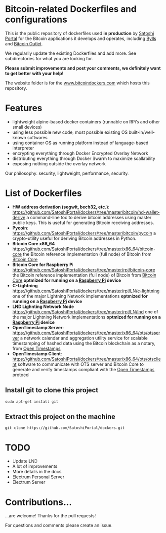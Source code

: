 ﻿# Bitcoin-related Dockerfiles and configurations

This is the public repository of dockerfiles used **in production** by [Satoshi Portal](www.satoshiportal.com) for the Bitcoin applications it develops and operates, including [Bylls](bylls.com) and [Bitcoin Outlet](www.bitcoinoutlet.com).

We regularily update the existing Dockerfiles and add more. See subdirectories for what you are looking for.

**Please submit improvements and post your comments, we definitely want to get better with your help!**

The website folder is for the www.bitcoindockers.com which hosts this repository.

# Features

- lightweight alpine-based docker containers (runnable on RPi’s and other small devices)
- using less possible new code, most possible existing OS built-in/well-known softwares
- using container OS as running platform instead of language-based interpreter
- encrypting everything through Docker Encrypted Overlay Network
- distributing everything through Docker Swarm to maximize scallability
- exposing nothing outside the overlay network

Our philosophy: security, lightweight, performance, security.

# List of Dockerfiles

- **HW address derivation (segwit, bech32, etc.)**: https://github.com/SatoshiPortal/dockers/tree/master/bitcoin/hd-wallet-derive a command-line too to derive bitcoin addresses using master public keys. This is useful for generating Bitcoin receiving addresses.
- **Pycoin**: https://github.com/SatoshiPortal/dockers/tree/master/bitcoin/pycoin a crypto-utility useful for deriving Bitcoin addresses in Python.
- **Bitcoin Core x86_64** https://github.com/SatoshiPortal/dockers/tree/master/x86_64/bitcoin-core the Bitcoin reference implementation (full node) of Bitcoin from [Bitcoin Core](bitcoincore.org)
- **Bitcoin Core for Raspberry Pi** https://github.com/SatoshiPortal/dockers/tree/master/rpi/bitcoin-core  the Bitcoin reference implementation (full node) of Bitcoin from [Bitcoin Core](bitcoincore.org) **optmized for running on a [Raspberry Pi](www.raspberrypi.org) device**
- **C-Lightning** https://github.com/SatoshiPortal/dockers/tree/master/rpi/LN/c-lightning one of the major Lightning Network implementations **optmized for running on a [Raspberry Pi](www.raspberrypi.org) device**
- **LND Lighnting Network Node** https://github.com/SatoshiPortal/dockers/tree/master/rpi/LN/lnd one of the major Lightning Network implementations **optmized for running on a [Raspberry Pi](www.raspberrypi.org) device**
- **OpenTimestamp Server**: https://github.com/SatoshiPortal/dockers/tree/master/x86_64/ots/otsserver a network calendar and aggregation utility service for scalable timestamping of hashed data using the Bitcoin blockchain as a notary, from [Open Timestamps](www.opentimestamps.org)
- **OpenTimestamp Client**: https://github.com/SatoshiPortal/dockers/tree/master/x86_64/ots/otsclient software to communicate with OTS server and Bitcoin Core to generate and verify timestamps compliant with the [Open Timestamps](www.opentimestamps.org) protocol

## Install git to clone this project

```shell
sudo apt-get install git
```

## Extract this project on the machine

```shell
git clone https://github.com/SatoshiPortal/dockers.git
```

# TODO

- Update LND
- A lot of improvements
- More details in the docs
- Electrum Personal Server
- Electrum Server

# Contributions...

...are welcome!  Thanks for the pull requests!

For questions and comments please create an issue.
